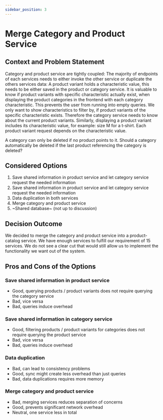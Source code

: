 ```yaml
---
sidebar_position: 3
---
```


# Merge Category and Product Service

## Context and Problem Statement

Category and product service are tightly coupled:
The majority of endpoints of each services needs to either invoke the other service or duplicate the others services data:
A product variant holds a characteristic value, this needs to be either saved in the product or category service. It is valuable to know if product variants with specific characteristic actually exist, when displaying the product categories in the frontend with each category characteristic. This prevents the user from running into empty queries. We only want to show characteristics to filter by, if product variants of the specific characteristic exists. Therefore the category service needs to know about the current product variants.
Similarly, displaying a product variant includes its characteristic value, for example: size M for a t-shirt. Each product variant request depends on the characteristic value.

A category can only be deleted if no product points to it. Should a category automatically be deleted if the last product referencing the category is deleted?

## Considered Options

1. Save shared information in product service and let category service request the needed information
1. Save shared information in product service and let category service request the needed information
1. Data duplication in both services
1. Merge category and product service
1. ~Shared database~ (not up to discussion)

## Decision Outcome

We decided to merge the category and product service into a product-catalog service. We have enough services to fulfill our requirement of 15 services. We do not see a clear cut that would still allow us to implement the functionality we want out of the system.

## Pros and Cons of the Options

### Save shared information in product service

- Good, querying products / product variants does not require querying the category service
- Bad, vice versa
- Bad, queries induce overhead

### Save shared information in category service

- Good, filtering products / product variants for categories does not require querying the product service
- Bad, vice versa
- Bad, queries induce overhead

### Data duplication

- Bad, can lead to consistency problems
- Good, sync might create less overhead than just queries
- Bad, data duplications requires more memory

### Merge category and product service

- Bad, merging services reduces separation of concerns
- Good, prevents significant network overhead
- Neutral, one service less in total
